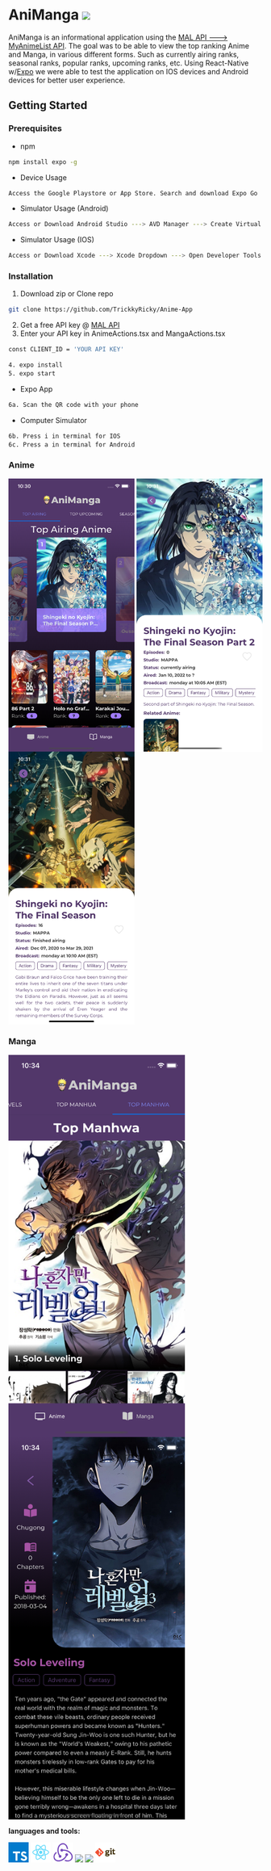 # AniManga <img src="https://media.giphy.com/media/hvRJCLFzcasrR4ia7z/giphy.gif" width="25px">

AniManga is an informational application using the [MAL API ---> MyAnimeList API](https://myanimelist.net/apiconfig/references/api/v2). The goal was to be able to view the
top ranking Anime and Manga, in various different forms. Such as currently airing ranks, seasonal ranks, popular ranks, upcoming ranks, etc. Using React-Native w/[Expo](https://expo.dev/) we were able to test the application on IOS devices and Android devices for better user experience.

## Getting Started

### Prerequisites

- npm

```sh
npm install expo -g
```

- Device Usage

```sh
Access the Google Playstore or App Store. Search and download Expo Go
```

- Simulator Usage (Android)

```sh
Access or Download Android Studio ---> AVD Manager ---> Create Virtual Device w/Play Store
```

- Simulator Usage (IOS)

```sh
Access or Download Xcode ---> Xcode Dropdown ---> Open Developer Tools ---> Simulator
```

### Installation

1. Download zip or Clone repo

```sh
git clone https://github.com/TrickkyRicky/Anime-App
```

2. Get a free API key @ [MAL API](https://myanimelist.net/login.php?from=%2Fapiconfig&account_policy=AP1)
3. Enter your API key in AnimeActions.tsx and MangaActions.tsx

```sh
const CLIENT_ID = 'YOUR API KEY'
```

```sh
4. expo install
5. expo start
```

- Expo App

```sh
6a. Scan the QR code with your phone
```

- Computer Simulator

```sh
6b. Press i in terminal for IOS
6c. Press a in terminal for Android
```

### Anime

<div>
    <img align="top" alt="GIF" src="https://github.com/TrickkyRicky/Anime-App/blob/main/Readme/Anime.png" width="250" />
    <img align="top" alt="GIF" src="https://github.com/TrickkyRicky/Anime-App/blob/main/Readme/AnimeDetails2.png" width="250" />
    <img align="top" alt="GIF" src="https://github.com/TrickkyRicky/Anime-App/blob/main/Readme/AnimeDetails.png" width="250" />
</div>

### Manga

<div>
    <img align="top" alt="GIF" src="https://github.com/TrickkyRicky/Anime-App/blob/main/Readme/Manga.png" width="350" height="auto" />
    <img align="top" alt="GIF" src="https://github.com/TrickkyRicky/Anime-App/blob/main/Readme/MangaDetail.png" width="350" height="auto" />
</div>

**languages and tools:**

<div style="display:block;">
<code><img height="40" src="https://raw.githubusercontent.com/github/explore/80688e429a7d4ef2fca1e82350fe8e3517d3494d/topics/typescript/typescript.png"></code>
<code><img height="40" src="https://raw.githubusercontent.com/github/explore/80688e429a7d4ef2fca1e82350fe8e3517d3494d/topics/react-native/react-native.png"></code>
<code><img height="40" src="https://raw.githubusercontent.com/github/explore/80688e429a7d4ef2fca1e82350fe8e3517d3494d/topics/redux/redux.png"></code>
<code><img height="40" src="https://reactnavigation.org/img/spiro.svg"></code>
<code><img height="40" src="https://static.expo.dev/static/brand/square-512x512.png"></code>
<code><img height="40" src="https://raw.githubusercontent.com/github/explore/80688e429a7d4ef2fca1e82350fe8e3517d3494d/topics/git/git.png"></code>
</div>
